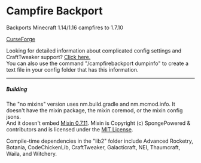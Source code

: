 # Campfire Backport
 Backports Minecraft 1.14/1.16 campfires to 1.7.10

[CurseForge](https://www.curseforge.com/minecraft/mc-mods/campfire-backport)<br>

Looking for detailed information about complicated config settings and CraftTweaker support? [Click here.](https://github.com/connor135246/Campfire-Backport/wiki) <br> 
You can also use the command "/campfirebackport dumpinfo" to create a text file in your config folder that has this information.

***

##### Building

The "no mixins" version uses nm.build.gradle and nm.mcmod.info. It doesn't have the mixin package, the mixin coremod, or the mixin config jsons.  
And it doesn't embed [Mixin 0.7.11](https://github.com/SpongePowered/Mixin). Mixin is Copyright (c) SpongePowered & contributors and is licensed under the [MIT License](https://github.com/SpongePowered/Mixin/blob/master/LICENSE.txt).

Compile-time dependencies in the "lib2" folder include Advanced Rocketry, Botania, CodeChickenLib, CraftTweaker, Galacticraft, NEI, Thaumcraft, Waila, and Witchery.
